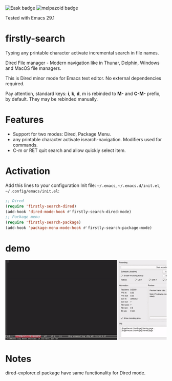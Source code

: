 ![Eask badge](https://github.com/Anoncheg1/dired-e/actions/workflows/test.yml/badge.svg?event=release)
![melpazoid badge](https://github.com/Anoncheg1/dired-e/actions/workflows/melpazoid.yml/badge.svg)

Tested with Emacs 29.1

# firstly-search

Typing any printable character activate incremental search in file names.

Dired File manager - Modern navigation like in Thunar, Delphin, Windows and MacOS file managers.

This is Dired minor mode for Emacs text editor. No external dependencies required.

Pay attention, standard keys: **i**, **k**, **d**, m is rebinded to **M-** and **C-M-** prefix, by default. They may be rebinded manually.

# Features
- Support for two modes: Dired, Package Menu.
- any printable character activate isearch-navigation. Modifiers used for commands.
- C-m or RET quit search and allow quickly select item.


# Activation
Add this lines to your configuration Init file: ```~/.emacs```, ```~/.emacs.d/init.el```, ```~/.config/emacs/init.el```:

```lisp
;; Dired
(require 'firstly-search-dired)
(add-hook 'dired-mode-hook #'firstly-search-dired-mode)
;; Package menu
(require 'firstly-search-package)
(add-hook 'package-menu-mode-hook #'firstly-search-package-mode)
```

# demo
![Demo](https://github.com/Anoncheg1/public-share/blob/main/dired-e.gif)

# Notes

dired-explorer.el package have same functionality for Dired mode.
